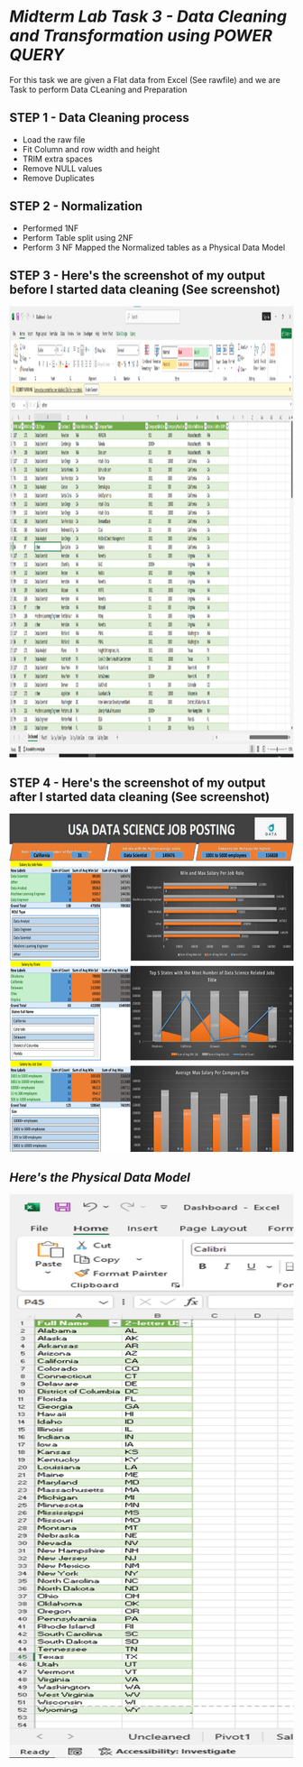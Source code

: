 # ***Midterm Lab Task 3 - Data Cleaning and Transformation using POWER QUERY***
For this task we are given a Flat data from Excel (See rawfile) and we are Task to perform Data CLeaning and Preparation
## **STEP 1 - Data Cleaning process**
- Load the raw file
- Fit Column and row width and height
- TRIM extra spaces
- Remove NULL values
- Remove Duplicates
## **STEP 2 - Normalization**
- Performed 1NF
- Perform Table split using 2NF
- Perform 3 NF
Mapped the Normalized tables as a Physical Data Model
## **STEP 3 - Here's the screenshot of my output before I started data cleaning (See screenshot)**
<img src="Images/Uncleaned-task3.png" alt="Alt Text" width="900" height="800">

## **STEP 4 - Here's the screenshot of my output after I started data cleaning (See screenshot)**
<img src="Images/Dashboard.png" alt="Alt Text" width="900" height="600">

## ***Here's the Physical Data Model***
<img src="Images/State-Mapping.png" alt="Alt Text" width="900" height="1000">
